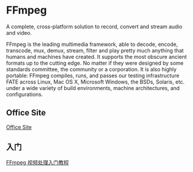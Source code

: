 # FFmpeg

A complete, cross-platform solution to record, convert and stream audio and video.

FFmpeg is the leading multimedia framework, able to decode, encode, transcode, mux, demux, stream, filter and play pretty much anything that humans and machines have created. It supports the most obscure ancient formats up to the cutting edge. No matter if they were designed by some standards committee, the community or a corporation. It is also highly portable: FFmpeg compiles, runs, and passes our testing infrastructure FATE across Linux, Mac OS X, Microsoft Windows, the BSDs, Solaris, etc. under a wide variety of build environments, machine architectures, and configurations.

## Office Site

[Office Site](https://www.ffmpeg.org)

## 入门

[FFmpeg 视频处理入门教程](https://www.ruanyifeng.com/blog/2020/01/ffmpeg.html)
